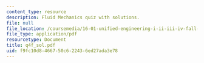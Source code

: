 ```yaml
---
content_type: resource
description: Fluid Mechanics quiz with solutions.
file: null
file_location: /coursemedia/16-01-unified-engineering-i-ii-iii-iv-fall-2005-spring-2006/f9fc10d8466750c622436ed27ada3e78_q4f_sol.pdf
file_type: application/pdf
resourcetype: Document
title: q4f_sol.pdf
uid: f9fc10d8-4667-50c6-2243-6ed27ada3e78
---
```

